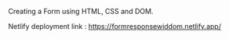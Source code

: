 Creating a Form using HTML, CSS and DOM.

Netlify deployment link : https://formresponsewiddom.netlify.app/
